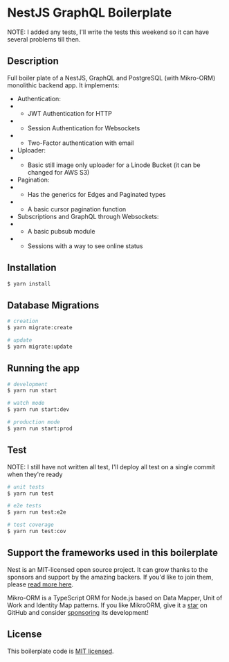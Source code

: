# NestJS GraphQL Boilerplate

NOTE: I added any tests, I'll write the tests this weekend so it can have several problems till then.

## Description

Full boiler plate of a NestJS, GraphQL and PostgreSQL (with Mikro-ORM) monolithic backend app.
It implements:

- Authentication:
- - JWT Authentication for HTTP
- - Session Authentication for Websockets
- - Two-Factor authentication with email
- Uploader:
- - Basic still image only uploader for a Linode Bucket (it can be changed for AWS S3)
- Pagination:
- - Has the generics for Edges and Paginated types
- - A basic cursor pagination function
- Subscriptions and GraphQL through Websockets:
- - A basic pubsub module
- - Sessions with a way to see online status

## Installation

```bash
$ yarn install
```

## Database Migrations

```bash
# creation
$ yarn migrate:create

# update
$ yarn migrate:update
```

## Running the app

```bash
# development
$ yarn run start

# watch mode
$ yarn run start:dev

# production mode
$ yarn run start:prod
```

## Test

NOTE: I still have not written all test, I'll deploy all test on a single commit when they're ready

```bash
# unit tests
$ yarn run test

# e2e tests
$ yarn run test:e2e

# test coverage
$ yarn run test:cov
```

## Support the frameworks used in this boilerplate

Nest is an MIT-licensed open source project. It can grow thanks to the sponsors and support by the amazing backers. If you'd like to join them, please [read more here](https://docs.nestjs.com/support).

Mikro-ORM is a TypeScript ORM for Node.js based on Data Mapper, Unit of Work and Identity Map patterns. If you like MikroORM, give it a [star](https://github.com/mikro-orm/mikro-orm) on GitHub and consider [sponsoring](https://github.com/sponsors/B4nan) its development!

## License

This boilerplate code is [MIT licensed](LICENSE).
